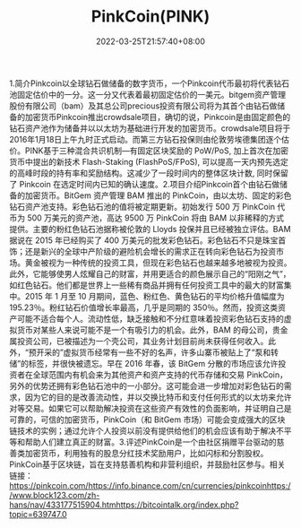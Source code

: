﻿---
weight: 
title: "PinkCoin(PINK)"
description: "Pinkcoin以全球钻石做储备的数字货币，一个Pinkcoin代币最初将代表钻石池固定估价中的一分"
date: 2022-03-25T21:57:40+08:00
lastmod: 2022-03-25T16:45:40+08:00
draft: false
authors: ["Metabd"]
featuredImage: "pinkcoinpink.webp"
link: ""
tags: ["数字代币","PinkCoin(PINK)"]
categories: ["navigation"]
navigation: ["数字代币"]
lightgallery: true
toc: true
pinned: false
recommend: false
recommend1: false
---
1.简介Pinkcoin以全球钻石做储备的数字货币，一个Pinkcoin代币最初将代表钻石池固定估价中的一分。这一分又代表着最初固定估价的一美元。bitgem资产管理股份有限公司（bam）及其总公司precious投资有限公司将为其首个由钻石做储备的加密货币Pinkcoin推出crowdsale项目，确切的说，Pinkcoin是由固定颜色的钻石资产池作为储备并以以太坊为基础进行开发的加密货币。crowdsale项目将于2016年1月18日上午九时正式启动。而第三方钻石投保则由伦敦劳埃德集团逐个估价。PINK基于三种混合共识机制—有固定区块奖励的 PoW/PoS, 加上首次在加密货币中提出的新技术 Flash-Staking (FlashPoS/FPoS), 可以提高一天内预先选定的高峰时段的持有率和奖励结构。这减少了一段时间内的整体区块计数, 同时保留了 Pinkcoin 在选定时间内已知的确认速度。2.项目介绍Pinkcoin首个由钻石做储备的加密货币。BitGem 资产管理 BAM 推出的 PinkCoin，由以太坊、固定的彩色钻石资产池支持。彩色钻石池的值将被定期更新。初始发行 500 万 PinkCoin 代币为 500 万美元的资产池，高达 9500 万 PinkCoin 将由 BAM 以非稀释的方式提供。主要的粉红色钻石池据称被伦敦的 Lloyds 投保并且已经被独立评估。BAM 据说在 2015 年已经购买了 400 万美元的批发彩色钻石。彩色钻石不只是珠宝首饰；还是新兴的全球中产阶级的避险机会增长的需求正在转向彩色钻石为投资市场。黄金被视为一种传统的投资工具，但现在彩色钻石也越来越多地被视为投资。此外，它能够使男人炫耀自己的财富，并用更适合的颜色展示自己的“阳刚之气”，如红色钻石。他们都是世界上一些稀有商品并拥有任何投资工具中的最大的财富集中。2015 年 1 月至 10 月期间，蓝色、粉红色、黄色钻石的平均价格升值幅度为 195.23％。粉红钻石价值增长率最高，几乎是同期的 350％。然而，投资这类资产可能不适合每个人。流动性低，缺乏接触和不分红意味着投资彩色钻石支持的虚拟货币对某些人来说可能不是一个有吸引力的机会。此外，BAM 的母公司，贵金属投资公司，已被描述为一个壳公司，其业务计划目前尚未获得任何收入。此外，“预开采的”虚拟货币经常有一些不好的名声，许多山寨币被贴上了“泵和转储”的标签，并很快被遗忘。早在 2016 年春，该 BitGem 分散的市场应该允许投资者在全球范围内有机会来为其他资产和资产支持的代币存储和交易 PinkCoin，另外的优势还拥有彩色钻石池中的一小部分。这可能会进一步增加对彩色钻石的需求，因为它的目的是改善流动性，并以交换比特币和支付任何形式的以太坊来允许对等交易。如果它可以帮助解决投资在这些资产有效性的负面影响，并证明自己是可靠的，可信的加密货币，PinkCoin（和 BitGem 市场）可能会变成强大的区块链技术的实例；通过允许个人投资以前没有提供给他们的机会应该有助于解决不平等和帮助人们建立真正的财富。3.评述PinkCoin是一个由社区捐赠平台驱动的慈善类加密货币，利用独有的股息分红技术奖励用户，比如闪标和分割股权。PinkCoin基于区块链，旨在支持慈善机构和非营利组织，并鼓励社区参与。相关链接：https://pinkcoin.com/https://info.binance.com/cn/currencies/pinkcoinhttps://www.block123.com/zh-hans/nav/433177515904.htmhttps://bitcointalk.org/index.php?topic=639747.0
